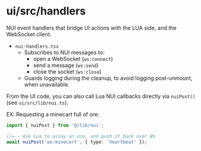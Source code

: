 # ui/src/handlers

NUI event handlers that bridge UI actions with the LUA side, and the WebSocket client.

- `nui-handlers.tsx`
  - Subscribes to NUI messages to:
    - open a WebSocket (`ws:connect`)
    - send a message (`ws:send`)
    - close the socket (`ws:close`)
  - Guards logging during the cleanup, to avoid logging post-unmount, when unavailable.

From the UI code, you can also call Lua NUI callbacks directly via `nuiPost()` (see `ui/src/lib/nui.ts`). 

EX: Requesting a minecart full of ore:

```ts
import { nuiPost } from '@/lib/nui';

//=-- Ask Lua to assay an ore, and push it back over WS
await nuiPost('ws:minecart', { type: 'heartbeat' });
```

